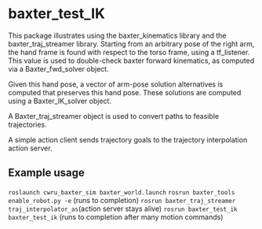 # baxter_test_IK

This package illustrates using the baxter_kinematics library and the baxter_traj_streamer library.
Starting from an arbitrary pose of the right arm, the hand frame is found with respect to the torso frame, using a tf_listener.  This value is used to double-check baxter forward kinematics, as computed via a Baxter_fwd_solver object. 

Given this hand pose, a vector of arm-pose solution alternatives is computed that preserves this hand pose.  These solutions are computed using a Baxter_IK_solver object.  

A  Baxter_traj_streamer object is used to convert paths to feasible trajectories.

A simple action client sends trajectory goals to the trajectory interpolation action server. 

## Example usage
`roslaunch cwru_baxter_sim baxter_world.launch`
`rosrun baxter_tools enable_robot.py -e` (runs to completion)
`rosrun baxter_traj_streamer traj_interpolator_as`(action server stays alive)
`rosrun baxter_test_ik baxter_test_ik`  (runs to completion after many motion commands)

    
